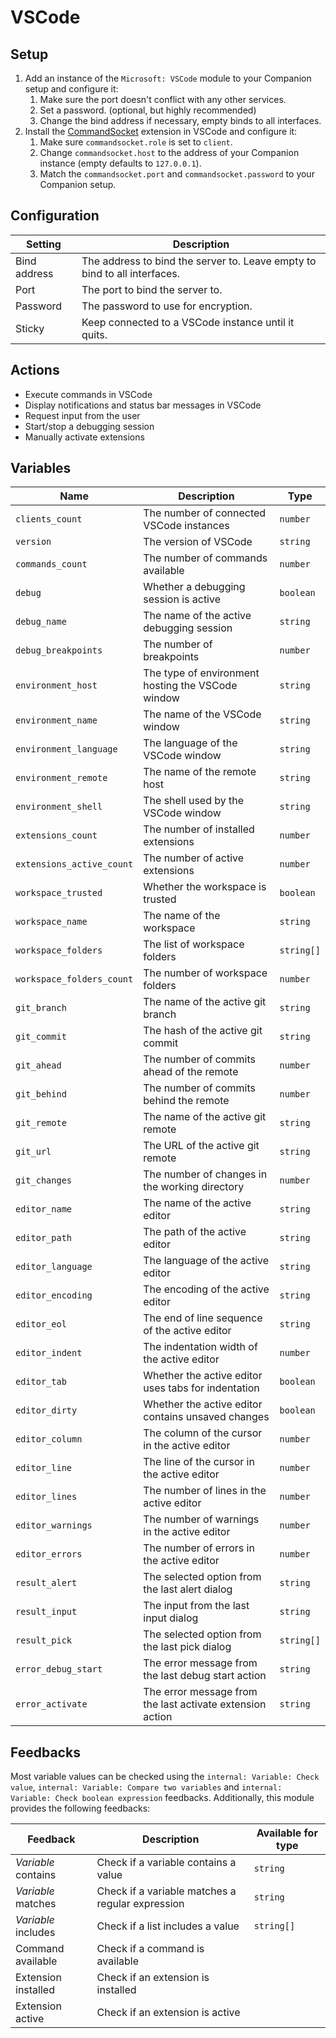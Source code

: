 # VSCode

## Setup

1. Add an instance of the `Microsoft: VSCode` module to your Companion setup and configure it:
   1. Make sure the port doesn't conflict with any other services.
   2. Set a password. (optional, but highly recommended)
   3. Change the bind address if necessary, empty binds to all interfaces.
2. Install the [CommandSocket](https://marketplace.visualstudio.com/items?itemName=pascaldiehm.commandsocket) extension in VSCode and configure it:
   1. Make sure `commandsocket.role` is set to `client`.
   2. Change `commandsocket.host` to the address of your Companion instance (empty defaults to `127.0.0.1`).
   3. Match the `commandsocket.port` and `commandsocket.password` to your Companion setup.

## Configuration

| Setting      | Description                                                               |
| ------------ | ------------------------------------------------------------------------- |
| Bind address | The address to bind the server to. Leave empty to bind to all interfaces. |
| Port         | The port to bind the server to.                                           |
| Password     | The password to use for encryption.                                       |
| Sticky       | Keep connected to a VSCode instance until it quits.                       |

## Actions

- Execute commands in VSCode
- Display notifications and status bar messages in VSCode
- Request input from the user
- Start/stop a debugging session
- Manually activate extensions

## Variables

| Name                      | Description                                               | Type       |
| ------------------------- | --------------------------------------------------------- | ---------- |
| `clients_count`           | The number of connected VSCode instances                  | `number`   |
| `version`                 | The version of VSCode                                     | `string`   |
| `commands_count`          | The number of commands available                          | `number`   |
| `debug`                   | Whether a debugging session is active                     | `boolean`  |
| `debug_name`              | The name of the active debugging session                  | `string`   |
| `debug_breakpoints`       | The number of breakpoints                                 | `number`   |
| `environment_host`        | The type of environment hosting the VSCode window         | `string`   |
| `environment_name`        | The name of the VSCode window                             | `string`   |
| `environment_language`    | The language of the VSCode window                         | `string`   |
| `environment_remote`      | The name of the remote host                               | `string`   |
| `environment_shell`       | The shell used by the VSCode window                       | `string`   |
| `extensions_count`        | The number of installed extensions                        | `number`   |
| `extensions_active_count` | The number of active extensions                           | `number`   |
| `workspace_trusted`       | Whether the workspace is trusted                          | `boolean`  |
| `workspace_name`          | The name of the workspace                                 | `string`   |
| `workspace_folders`       | The list of workspace folders                             | `string[]` |
| `workspace_folders_count` | The number of workspace folders                           | `number`   |
| `git_branch`              | The name of the active git branch                         | `string`   |
| `git_commit`              | The hash of the active git commit                         | `string`   |
| `git_ahead`               | The number of commits ahead of the remote                 | `number`   |
| `git_behind`              | The number of commits behind the remote                   | `number`   |
| `git_remote`              | The name of the active git remote                         | `string`   |
| `git_url`                 | The URL of the active git remote                          | `string`   |
| `git_changes`             | The number of changes in the working directory            | `number`   |
| `editor_name`             | The name of the active editor                             | `string`   |
| `editor_path`             | The path of the active editor                             | `string`   |
| `editor_language`         | The language of the active editor                         | `string`   |
| `editor_encoding`         | The encoding of the active editor                         | `string`   |
| `editor_eol`              | The end of line sequence of the active editor             | `string`   |
| `editor_indent`           | The indentation width of the active editor                | `number`   |
| `editor_tab`              | Whether the active editor uses tabs for indentation       | `boolean`  |
| `editor_dirty`            | Whether the active editor contains unsaved changes        | `boolean`  |
| `editor_column`           | The column of the cursor in the active editor             | `number`   |
| `editor_line`             | The line of the cursor in the active editor               | `number`   |
| `editor_lines`            | The number of lines in the active editor                  | `number`   |
| `editor_warnings`         | The number of warnings in the active editor               | `number`   |
| `editor_errors`           | The number of errors in the active editor                 | `number`   |
| `result_alert`            | The selected option from the last alert dialog            | `string`   |
| `result_input`            | The input from the last input dialog                      | `string`   |
| `result_pick`             | The selected option from the last pick dialog             | `string[]` |
| `error_debug_start`       | The error message from the last debug start action        | `string`   |
| `error_activate`          | The error message from the last activate extension action | `string`   |

## Feedbacks

Most variable values can be checked using the `internal: Variable: Check value`, `internal: Variable: Compare two variables` and `internal: Variable: Check boolean expression` feedbacks. Additionally, this module provides the following feedbacks:

| Feedback            | Description                                      | Available for type |
| ------------------- | ------------------------------------------------ | ------------------ |
| _Variable_ contains | Check if a variable contains a value             | `string`           |
| _Variable_ matches  | Check if a variable matches a regular expression | `string`           |
| _Variable_ includes | Check if a list includes a value                 | `string[]`         |
| Command available   | Check if a command is available                  |                    |
| Extension installed | Check if an extension is installed               |                    |
| Extension active    | Check if an extension is active                  |                    |
